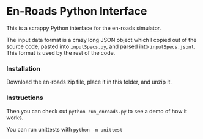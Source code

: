 # En-Roads Python Interface

This is a scrappy Python interface for the en-roads simulator.

The input data format is a crazy long JSON object which I copied out of the source code, pasted into `inputSpecs.py`, and parsed into `inputSpecs.jsonl`. This format is used by the rest of the code.

### Installation
Download the en-roads zip file, place it in this folder, and unzip it.

### Instructions
Then you can check out `python run_enroads.py` to see a demo of how it works.

You can run unittests with `python -m unittest`